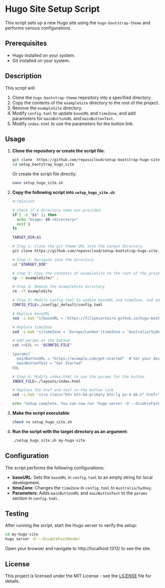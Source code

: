 # Hugo Site Setup Script

This script sets up a new Hugo site using the `hugo-bootstrap-theme` and performs various configurations.

## Prerequisites

- Hugo installed on your system.
- Git installed on your system.

## Description

This script will:
1. Clone the `hugo-bootstrap-theme` repository into a specified directory.
2. Copy the contents of the `exampleSite` directory to the root of the project.
3. Remove the `exampleSite` directory.
4. Modify `config.toml` to update `baseURL` and `timeZone`, and add parameters for `mainButtonURL` and `mainButtonText`.
5. Modify `index.html` to use the parameters for the button link.

## Usage

1. **Clone the repository or create the script file**:

    ```sh
    git clone  https://github.com/repasscloud/setup-bootstrap-hugo-site.git
    cd setup_bootstrap_hugo_site
    ```

    Or create the script file directly:

    ```sh
    nano setup_hugo_site.sh
    ```

2. **Copy the following script into `setup_hugo_site.sh`**:

    ```sh
    #!/bin/zsh

    # Check if a directory name was provided
    if [ -z "$1" ]; then
      echo "Usage: $0 <directory>"
      exit 1
    fi

    TARGET_DIR=$1

    # Step 1: Clone the git theme URL into the target directory
    git clone https://github.com/repasscloud/setup-bootstrap-hugo-site.git "$TARGET_DIR"

    # Step 2: Navigate into the directory
    cd "$TARGET_DIR"

    # Step 3: Copy the contents of exampleSite to the root of the project
    cp -r exampleSite/* .

    # Step 4: Remove the exampleSite directory
    rm -rf exampleSite

    # Step 5: Modify config.toml to update baseURL and timeZone, and add params
    CONFIG_FILE=./config/_default/config.toml

    # Replace baseURL
    sed -i.bak "s|baseURL = 'https://filipecarneiro.github.io/hugo-bootstrap-theme/'|baseURL = ''|" "$CONFIG_FILE"

    # Replace timeZone
    sed -i.bak "s|timeZone = 'Europe/London'|timeZone = 'Australia/Sydney'|" "$CONFIG_FILE"

    # Add params at the bottom
    cat <<EOL >> "$CONFIG_FILE"

    [params]
      mainButtonURL = "https://example.com/get-started"  # Set your desired URL here
      mainButtonText = "Get Started"
    EOL

    # Step 6: Modify index.html to use the params for the button
    INDEX_FILE=./layouts/index.html

    # Replace the href and text in the button link
    sed -i.bak 's|<a class="btn btn-bd-primary btn-lg px-4 mb-2" href="https://github.com/filipecarneiro/hugo-bootstrap-theme" role="button">Get Started</a>|<a class="btn btn-bd-primary btn-lg px-4 mb-2" href="{{ .Site.Params.mainButtonURL }}" role="button">{{ .Site.Params.mainButtonText }}</a>|' "$INDEX_FILE"

    echo "Setup complete. You can now run 'hugo server -D --disableFastRender' to start your site."
    ```

3. **Make the script executable**:

    ```sh
    chmod +x setup_hugo_site.sh
    ```

4. **Run the script with the target directory as an argument**:

    ```sh
    ./setup_hugo_site.sh my-hugo-site
    ```

## Configuration

The script performs the following configurations:

- **baseURL**: Sets the `baseURL` in `config.toml` to an empty string for local development.
- **timeZone**: Changes the `timeZone` in `config.toml` to `Australia/Sydney`.
- **Parameters**: Adds `mainButtonURL` and `mainButtonText` to the `params` section in `config.toml`.

## Testing

After running the script, start the Hugo server to verify the setup:

```sh
cd my-hugo-site
hugo server -D --disableFastRender
```

Open your browser and navigate to http://localhost:1313/ to see the site.

## License

This project is licensed under the MIT License - see the [LICENSE](LICENSE) file for details.